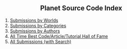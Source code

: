 <div align="center">

## Planet Source Code Index

</div>

1. [Submissions by Worlds](ByWorld/README.md)
2. [Submissions by Categories](ByCategory/README.md)
3. [Submissions by Authors](ByAuthor/README.md)
4. [All Time Best Code/Article/Tutorial Hall of Fame](HallOfFame/README.md)
5. [All Submissions (with Search)](https://github.com/Planet-Source-Code)
